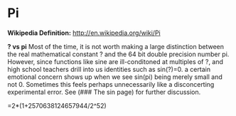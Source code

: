 # Pi
**Wikipedia Definition:**
http://en.wikipedia.org/wiki/Pi

**?  vs pi**
Most of the time, 
it is not worth making a large distinction between the real mathematical constant ?  and the 64 bit double precision number pi.
However, since functions like sine are ill-conditoned at multiples of
?, and high school teachers drill into us identities such as sin(?)=0.
a certain emotional concern shows up when we see sin(pi) being merely
small and not 0.  Sometimes this feels perhaps unnecessarily like a disconcerting experimental error.  See (### The sin page) for further discussion.



=2*(1+2570638124657944/2^52)